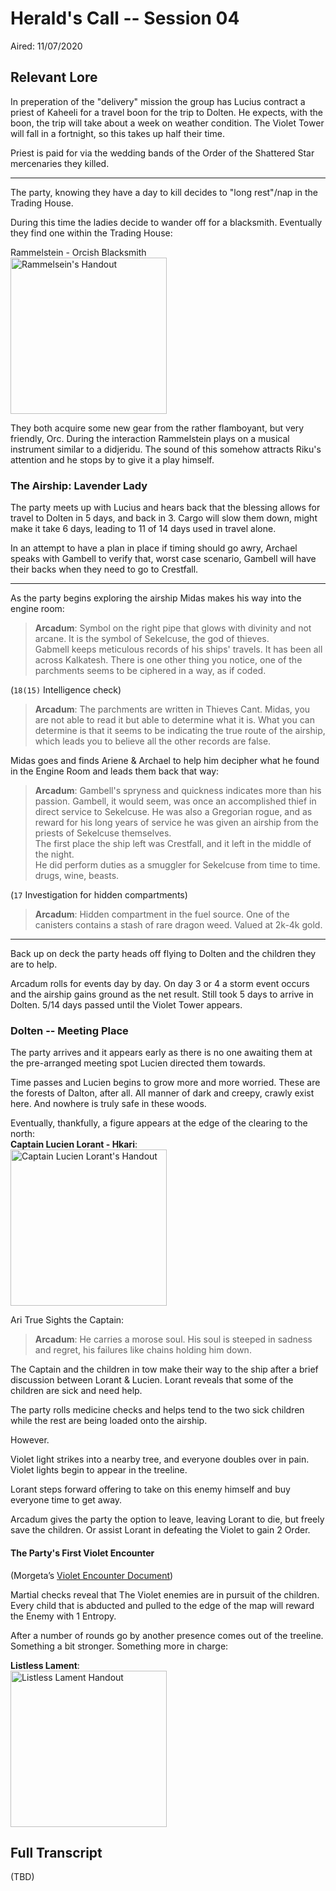 # Herald's Call -- Session 04

Aired: 11/07/2020

## Relevant Lore

In preperation of the "delivery" mission the group has Lucius contract a priest of Kaheeli for a travel boon for the trip to Dolten. He expects, with the boon, the trip will take about a week on weather condition. The Violet Tower will fall in a fortnight, so this takes up half their time.

Priest is paid for via the wedding bands of the Order of the Shattered Star mercenaries they killed.

---

The party, knowing they have a day to kill decides to "long rest"/nap in the Trading House.

During this time the ladies decide to wander off for a blacksmith. Eventually they find one within the Trading House:

Rammelstein - Orcish Blacksmith<br>
[<img src="https://i.imgur.com/6wYmKmF.jpg" alt="Rammelsein's Handout" height="250px" />](https://i.imgur.com/6wYmKmF.jpg)

They both acquire some new gear from the rather flamboyant, but very friendly, Orc. During the interaction Rammelstein plays on a musical instrument similar to a didjeridu. The sound of this somehow attracts Riku's attention and he stops by to give it a play himself.

### The Airship: Lavender Lady

The party meets up with Lucius and hears back that the blessing allows for travel to Dolten in 5 days, and back in 3. Cargo will slow them down, might make it take 6 days, leading to 11 of 14 days used in travel alone.

In an attempt to have a plan in place if timing should go awry, Archael speaks with Gambell to verify that, worst case scenario, Gambell will have their backs when they need to go to Crestfall.

---

As the party begins exploring the airship Midas makes his way into the engine room:
> **Arcadum**: Symbol on the right pipe that glows with divinity and not arcane. It is the symbol of Sekelcuse, the god of thieves.<br>
Gabmell keeps meticulous records of his ships' travels. It has been all across Kalkatesh. There is one other thing you notice, one of the parchments seems to be ciphered in a way, as if coded.

(`18(15)` Intelligence check)

> **Arcadum**: The parchments are written in Thieves Cant. Midas, you are not able to read it but able to determine what it is. What you can determine is that it seems to be indicating the true route of the airship, which leads you to believe all the other records are false.

Midas goes and finds Ariene & Archael to help him decipher what he found in the Engine Room and leads them back that way:

> **Arcadum**: Gambell's spryness and quickness indicates more than his passion. Gambell, it would seem, was once an accomplished thief in direct service to Sekelcuse. He was also a Gregorian rogue, and as reward for his long years of service he was given an airship from the priests of Sekelcuse themselves.<br>
The first place the ship left was Crestfall, and it left in the middle of the night.<br>
He did perform duties as a smuggler for Sekelcuse from time to time. drugs, wine, beasts.

(`17` Investigation for hidden compartments)

> **Arcadum**: Hidden compartment in the fuel source. One of the canisters contains a stash of rare dragon weed. Valued at 2k-4k gold.

---

Back up on deck the party heads off flying to Dolten and the children they are to help.

Arcadum rolls for events day by day. On day 3 or 4 a storm event occurs and the airship gains ground as the net result. Still took 5 days to arrive in Dolten. 5/14 days passed until the Violet Tower appears.

### Dolten -- Meeting Place

The party arrives and it appears early as there is no one awaiting them at the pre-arranged meeting spot Lucien directed them towards.

Time passes and Lucien begins to grow more and more worried. These are the forests of Dalton, after all. All manner of dark and creepy, crawly exist here. And nowhere is truly safe in these woods.

Eventually, thankfully, a figure appears at the edge of the clearing to the north:<br>
**Captain Lucien Lorant - Hkari**:<br>
[<img src="https://cdn.discordapp.com/attachments/709112342213820528/774751796488306698/unknown.png" alt="Captain Lucien Lorant's Handout" height="250px" />](https://cdn.discordapp.com/attachments/709112342213820528/774751796488306698/unknown.png)

Ari True Sights the Captain:
> **Arcadum**: He carries a morose soul. His soul is steeped in sadness and regret, his failures like chains holding him down.

The Captain and the children in tow make their way to the ship after a brief discussion between Lorant & Lucien. Lorant reveals that some of the children are sick and need help.

The party rolls medicine checks and helps tend to the two sick children while the rest are being loaded onto the airship.

However.

Violet light strikes into a nearby tree, and everyone doubles over in pain. Violet lights begin to appear in the treeline.

Lorant steps forward offering to take on this enemy himself and buy everyone time to get away.

Arcadum gives the party the option to leave, leaving Lorant to die, but freely save the children. Or assist Lorant in defeating the Violet to gain 2 Order.

#### The Party's First Violet Encounter
(Morgeta’s [Violet Encounter Document](https://docs.google.com/document/d/1N9u0z3Oyl_LfKrIsaZjJwSQACZOlGL5ZNrzLCxTcWWI))

Martial checks reveal that The Violet enemies are in pursuit of the children. Every child that is abducted and pulled to the edge of the map will reward the Enemy with 1 Entropy.

After a number of rounds go by another presence comes out of the treeline. Something a bit stronger. Something more in charge:

**Listless Lament**:<br>
[<img src="https://cdn.discordapp.com/attachments/709112342213820528/774765676102942821/unknown.png" alt="Listless Lament Handout" height="250px" />](https://cdn.discordapp.com/attachments/709112342213820528/774765676102942821/unknown.png)


## Full Transcript

(TBD)
